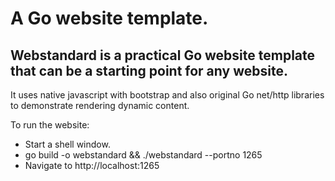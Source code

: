 # A Go website template.

## Webstandard is a practical Go website template that can be a starting point for any website. 

It uses native javascript with bootstrap and also original Go net/http libraries to demonstrate rendering dynamic content.


To run the website:

- Start a shell window.
- go build -o webstandard && ./webstandard --portno 1265
- Navigate to http://localhost:1265
